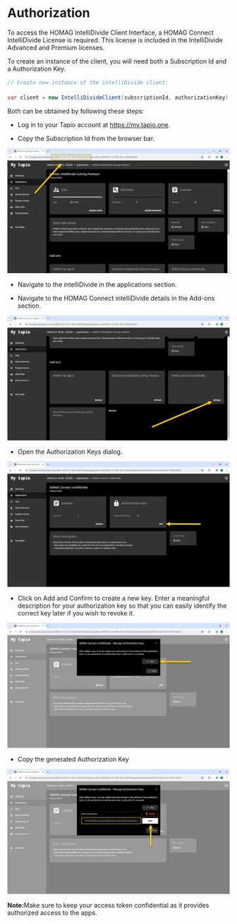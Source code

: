 # Authorization

To access the HOMAG IntelliDivide Client Interface, a HOMAG Connect IntelliDivide License is required. This license is included in the IntelliDivide Advanced and Premium licenses.

To create an instance of the client, you will need both a Subscription Id and a Authorization Key. 

```c#
// Create new instance of the intelliDivide client:
            
var client = new IntelliDivideClient(subscriptionId, authorizationKey);
``` 

Both can be obtained by following these steps:

- Log in to your Tapio account at https://my.tapio.one.

- Copy the Subscription Id from the browser bar.

![alt text](SubscriptionId.jpg "Subscription Id")

- Navigate to the intelliDivide in the applications section.

- Navigate to the HOMAG Connect intelliDivide details in the Add-ons section.

![alt text](AuthorizationKey01.jpg)

- Open the Authorization Keys dialog.

![alt text](AuthorizationKey02.jpg)

- Click on Add and Confirm to create a new key. 
Enter a meaningful description for your authorization key so that you can easily identify the correct key later if you wish to revoke it.

![alt text](AuthorizationKey03.jpg)

- Copy the generated Authorization Key

![alt text](AuthorizationKey04.jpg)

<strong>Note:</strong>Make sure to keep your access token confidential as it provides authorized access to the apps.